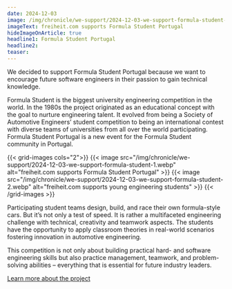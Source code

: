 ```yaml
---
date: 2024-12-03
image: /img/chronicle/we-support/2024-12-03-we-support-formula-student-1.webp
imageText: freiheit.com supports Formula Student Portugal
hideImageOnArticle: true
headline1: Formula Student Portugal
headline2:
teaser:
---
```


We decided to support Formula Student Portugal because we want to encourage future software engineers in their passion to gain technical knowledge.

Formula Student is the biggest university engineering competition in the world. In the 1980s the project originated as an educational concept with the goal to nurture engineering talent. It evolved from being a Society of Automotive Engineers’ student competition to being an international contest with diverse teams of universities from all over the world participating. Formula Student Portugal is a new event for the Formula Student community in Portugal.

{{< grid-images cols="2">}}
{{< image src="/img/chronicle/we-support/2024-12-03-we-support-formula-student-1.webp" alt="freiheit.com supports Formula Student Portugal" >}}
{{< image src="/img/chronicle/we-support/2024-12-03-we-support-formula-student-2.webp" alt="freiheit.com supports young engineering students" >}}
{{< /grid-images >}}

Participating student teams design, build, and race their own formula-style cars. But it’s not only a test of speed. It is rather a multifaceted engineering challenge with technical, creativity and teamwork aspects. The students have the opportunity to apply classroom theories in real-world scenarios fostering innovation in automotive engineering.

This competition is not only about building practical hard- and software engineering skills but also practice management, teamwork, and problem-solving abilities – everything that is essential for future industry leaders.

[Learn more about the project](https://www.formulastudent.pt/competition )
